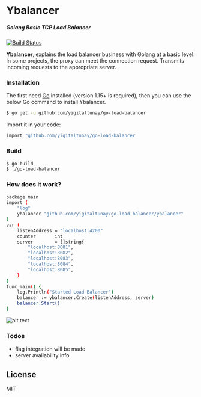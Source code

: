# Ybalancer
##### Golang Basic TCP Load Balancer
[![Build Status](https://travis-ci.org/joemccann/dillinger.svg?branch=master)](https://travis-ci.org/joemccann/dillinger)


**Ybalancer**,  explains the load balancer business with Golang at a basic level. In some projects, the proxy can meet the connection request. Transmits incoming requests to the appropriate server.

### Installation
The first need [Go](https://golang.org/) installed (version 1.15+ is required), then you can use the below Go command to install Ybalancer.
```sh
$ go get -u github.com/yigitaltunay/go-load-balancer
```
Import it in your code:
```sh
import "github.com/yigitaltunay/go-load-balancer
```

### Build

```sh
$ go build
$ ./go-load-balancer
```
### How does it work?

```sh
package main
import (
	"log"
	ybalancer "github.com/yigitaltunay/go-load-balancer/ybalancer"
)
var (
	listenAddress = "localhost:4200"
	counter       int
	server        = []string{
		"localhost:8081",
		"localhost:8082",
		"localhost:8083",
		"localhost:8084",
		"localhost:8085",
	}
)
func main() {
	log.Println("Started Load Balancer")
	balancer := ybalancer.Create(listenAddress, server)
	balancer.Start()
}
```

![alt text](https://i.ibb.co/mJqDTJP/image.png?raw=true "Ybalancer")

### Todos

 - flag integration will be made 
 - server availability info

License
----
MIT



